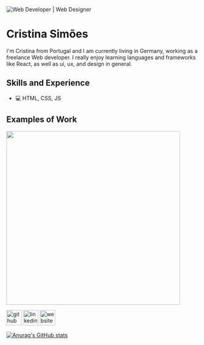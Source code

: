 ![Web Developer | Web Designer](https://media-exp1.licdn.com/dms/image/C5616AQHVNNgMc96FYQ/profile-displaybackgroundimage-shrink_350_1400/0/1616010173057?e=1622073600&v=beta&t=wBs7umhoZDC3R6txWsnUyg5qAvdBtNua8I9-W_x88gw)

# Cristina Simões

I'm Cristina from Portugal and I am currently living in Germany, working as a freelance Web developer. I really enjoy learning languages and frameworks like React, as well as ui, ux, and design in general. 

## Skills and Experience

* 💻 HTML, CSS, JS

## Examples of Work
<img src="https://github.com/cristinasimoes/cristinasimoes/blob/main/gif-portfolio.gif" width="456px" >


[<img src='https://cdn.jsdelivr.net/npm/simple-icons@3.0.1/icons/github.svg' alt='github' height='40'>](https://github.com/cristinasimoes)  [<img src='https://cdn.jsdelivr.net/npm/simple-icons@3.0.1/icons/linkedin.svg' alt='linkedin' height='40'>](https://www.linkedin.com/in/cristinapsimoes/)  [<img src='https://cdn.jsdelivr.net/npm/simple-icons@3.0.1/icons/icloud.svg' alt='website' height='40'>](https://www.simoeswebdevelopment.com/)  





[![Anurag's GitHub stats](https://github-readme-stats.vercel.app/api?username=cristinasimoes)](https://github.com/cristinasimoes/github-readme-stats)

